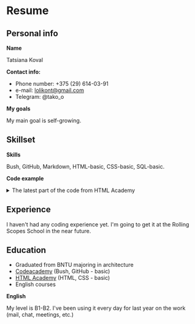 
# Resume 
 
## Personal info

**Name** 

Tatsiana Koval

**Contact info:**

   - Phone number: +375 (29) 614-03-91
   - e-mail: lolikont@gmail.com
   - Telegram: @tako_o
   
**My goals** 

My main goal is self-growing. 

## Skillset

**Skills**

Bush, GitHub, Markdown, HTML-basic, CSS-basic, SQL-basic.

**Code example**
<details>
 
 <summary>  The latest part of the code from HTML Academy
 </summary>
 
``` <!DOCTYPE html>
<html lang="ru">
  <head>
    <meta charset="utf-8">
    <title>Сайт начинающего верстальщика</title>
    <link rel="stylesheet" href="style.css">
  </head>
  <body>
    <header>
      <h1>Сайт начинающего верстальщика</h1>
    </header>
    <main>
      <img class="avatar" src="img/raccoon.svg" width="80" height="80" alt="Аватарка">
      <nav class="blog-navigation">
        <h2>Записи в блоге</h2>
        <ul>
          <li><a href="day-1.html">День первый. Как я забыл покормить кота</a></li>
          <li><a href="day-2.html">День второй. Хочу быть верстальщиком</a></li>
          <li><a href="day-3.html">День третий. Мой кот на меня обиделся</a></li>
          <li><a href="day-4.html">День четвёртый. Как я чуть не заболел</a></li>
        </ul>
      </nav>
      <section>
        <p>Всем привет! Добро пожаловать на мой первый сайт. Ещё недавно я понятия не имел, кто такой верстальщик, а теперь я нашёл <a href="https://htmlacademy.ru/courses">интерактивные курсы по HTML и CSS</a> и поставил перед собой цель — стать им. У меня даже появился инструктор — Кекс, который не позволит мне расслабиться и будет следить за моими успехами.</p>
        <p>Моё первое задание — вести дневник и честно писать обо всех своих свершениях.</p>
      </section>
      <section>
        <h2>Навыки</h2>
        <dl class="skills">
          <dt>HTML</dt>
          <dd><div class="skills-level skills-level-ok" style="width: 60%;">60%</div></dd>
          <dt>CSS</dt>
          <dd><div class="skills-level" style="width: 20%;">20%</div></dd>
          <dt>JS</dt>
          <dd><div class="skills-level" style="width: 10%;">10%</div></dd>
        </dl>
      </section>
    </main>
    <footer>
      Подвал сайта
    </footer>
  </body>
</html>
```
</details>


## Experience

I haven't had any coding experience yet. I'm going to get it at the Rolling Scopes School in the near future.

## Education

   - Graduated from BNTU majoring in architecture
   - [Codeacademy](https://www.codecademy.com/) (Bush, GitHub - basic)
   - [HTML Academy](https://htmlacademy.ru/) (HTML, CSS - basic)
   - English courses

**English** 

My level is B1-B2. I've been using it every day for last year on the work (mail, chat, meetings, etc.)
